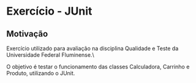 # Exercício - JUnit

## Motivação

Exercício utilizado para avaliação na disciplina Qualidade e Teste da Universidade Federal Fluminense.\

O objetivo é testar o funcionamento das classes Calculadora, Carrinho e Produto, utilizando o JUnit.
